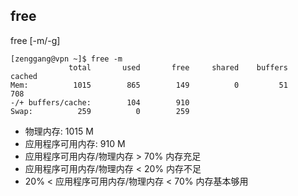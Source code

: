 ## free

free [-m/-g]

```
[zenggang@vpn ~]$ free -m
             total       used       free     shared    buffers     cached
Mem:          1015        865        149          0         51        708
-/+ buffers/cache:        104        910
Swap:          259          0        259
```

- 物理内存: 1015 M
- 应用程序可用内存: 910 M
- 应用程序可用内存/物理内存 > 70% 内存充足
- 应用程序可用内存/物理内存 < 20% 内存不足
- 20% < 应用程序可用内存/物理内存 < 70% 内存基本够用